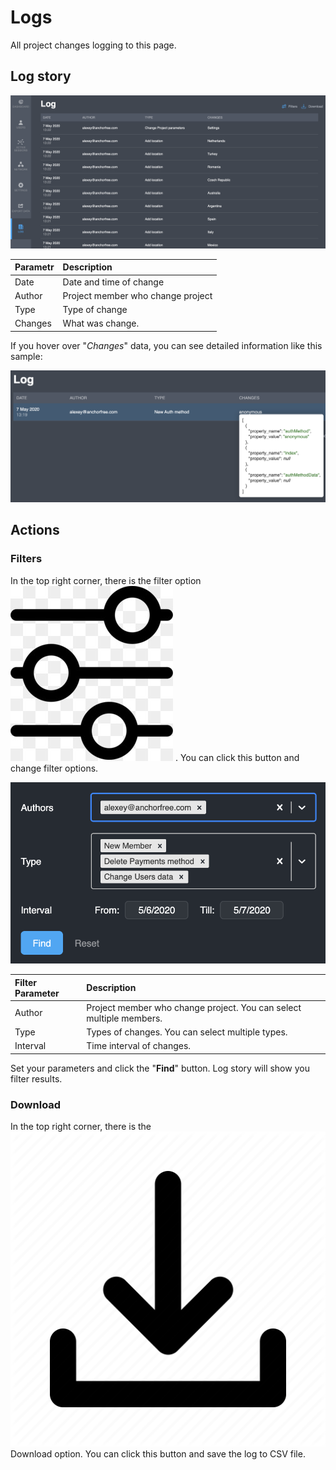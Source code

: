 # Logs

All project changes logging to this page.  

## Log story

![](../.gitbook/assets/logs.png)

| Parametr | Description |
| :--- | :--- |
| Date | Date and time of change |
| Author | Project member who change project |
| Type | Type of change |
| Changes | What was change.  |

If you hover over "_Changes_" data, you can see detailed information like this sample:

![](../.gitbook/assets/log_sample.png)

## Actions

### Filters

In the top right corner, there is the filter option ![](../.gitbook/assets/filtr_icon.jpg) . You can click this button and change filter options.

![](../.gitbook/assets/logs_filtr.png)

| Filter Parameter | Description |
| :--- | :--- |
| Author | Project member who change project. You can select multiple members. |
| Type | Types of changes. You can select multiple  types. |
| Interval | Time interval of changes. |

Set your parameters and click the "**Find**" button. Log story will show you filter results.

### Download

In the top right corner, there is the ![](../.gitbook/assets/download_icon.webp) Download option. You can click this button and save the log to CSV file.

